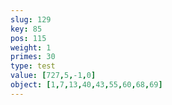 ```yaml
---
slug: 129
key: 85
pos: 115
weight: 1
primes: 30
type: test
value: [727,5,-1,0]
object: [1,7,13,40,43,55,60,68,69]
---
```

